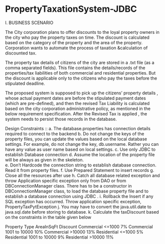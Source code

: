 # PropertyTaxationSystem-JDBC


I.	BUSINESS SCENARIO

The City corporation plans to offer discounts to the loyal property owners in the city who pay the property taxes on time. The discount is calculated based on the category of the property and the area of the property. Corporation wants to automate the process of taxation &calculation of discounted tax.

The property tax  details of  citizens of the city are stored in a .txt file (as a comma separated fields). This file contains the details/records of the properties/tax liabilities  of both commercial and residential properties. But the discount  is applicable only to the citizens who pay the taxes before the stipulated deadline. 

The proposed system is supposed to pick up the citizens’ property details , whose actual payment dates are before the stipulated payment dates (which are pre-defined), and then the revised Tax Liability is calculated based on the city corporation administrative policy, as mentioned in the below requirement specification. After the Revised Tax is applied , the system needs to persist those records in the database.


Design Constraints ::
a.	The database.properties has connection details required to connect to the backend 
b.	Do not change the keys of the property files, you can update the values based on the local database settings. For example, do not change the key, db.username. Rather you can have any value as user name based on local settings. 
c.	Use only JDBC to establish Database connection 
d.	Assume the location of the property file will be always as given in the skeleton.  
e.	Don’t Hardcode the connection string to establish database connection. Read it from property files. 
f.	Use Prepared Statement to insert records 
g.	Close all the resources after use 
h.	Catch all database related exception and throw Application specific exception only from DAO or from DBConnectionManager class. There has to be a constructor in DBConnectionManager class, to load the database property file and to establish a database connection using JDBC .
i.	Rollback the Insert if any SQL exception has occurred. Throw application specific exception, PropertyTaxPytException
j.  You may have to convert the java.util.date to java.sql.date before storing to database.
k.	Calculate the taxDiscount based on the constraints in the table given below

Property Type	  AreaInSqFt	    Discount
Commercial	      <=1000	        7%
Commercial	   1001 to 10000	    10%
Commercial	      >10000	        13%
Residential	      <=1000	        5%
Residential	  1001 to 10000	      9%
Residential	      >10000	        11%




